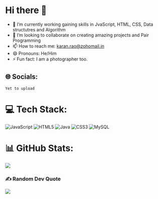 # Hi there 👋

- 🔭 I’m currently working gaining skills in JvaScript, HTML, CSS, Data structutres and Algorithm
- 👯 I’m looking to collaborate on creating amazing projects and Pair Programming
- 📫 How to reach me: karan.rao@zohomail.in
- 😄 Pronouns: He/Him
- ⚡ Fun fact: I am a photographer too.

## 🌐 Socials:
`Yet to upload`

# 💻 Tech Stack:
![JavaScript](https://img.shields.io/badge/javascript-%23323330.svg?style=for-the-badge&logo=javascript&logoColor=%23F7DF1E)  ![HTML5](https://img.shields.io/badge/html5-%23E34F26.svg?style=for-the-badge&logo=html5&logoColor=white) ![Java](https://img.shields.io/badge/java-%23ED8B00.svg?style=for-the-badge&logo=java&logoColor=white) ![CSS3](https://img.shields.io/badge/css3-%231572B6.svg?style=for-the-badge&logo=css3&logoColor=white) ![MySQL](https://img.shields.io/badge/mysql-%2300f.svg?style=for-the-badge&logo=mysql&logoColor=white) 

# 📊 GitHub Stats:

![](https://github-readme-stats.vercel.app/api/top-langs/?username=karanrao-gitinit&theme=radical&hide_border=false&include_all_commits=false&count_private=true&layout=compact)

### ✍️ Random Dev Quote
![](https://quotes-github-readme.vercel.app/api?type=horizontal&theme=radical)


